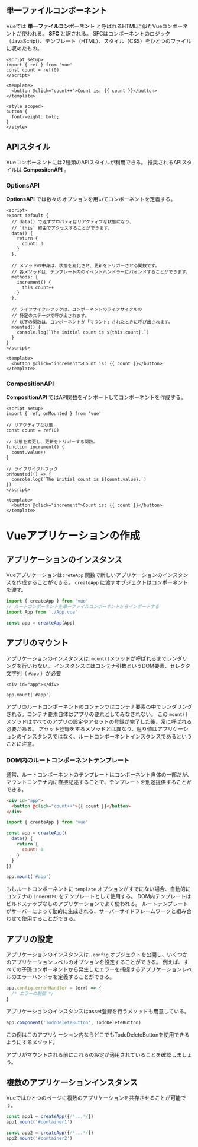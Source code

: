 ## 単一ファイルコンポーネント
Vueでは __単一ファイルコンポーネント__ と呼ばれるHTMLに似たVueコンポーネントが使われる。
__SFC__ と訳される。
SFCはコンポーネントのロジック（JavaScript）、テンプレート（HTML）、スタイル（CSS）をひとつのファイルに収めたもの。

```vue
<script setup>
import { ref } from 'vue'
const count = ref(0)
</script>

<template>
  <button @click="count++">Count is: {{ count }}</button>
</template>

<style scoped>
button {
  font-weight: bold;
}
</style>
```

## APIスタイル
Vueコンポーネントには2種類のAPIスタイルが利用できる。
推奨されるAPIスタイルは __CompositonAPI__ 。
### OptionsAPI
__OptionsAPI__ では数々のオプションを用いてコンポーネントを定義する。

```vue
<script>
export default {
  // data() で返すプロパティはリアクティブな状態になり、
  // `this` 経由でアクセスすることができます。
  data() {
    return {
      count: 0
    }
  },

  // メソッドの中身は、状態を変化させ、更新をトリガーさせる関数です。
  // 各メソッドは、テンプレート内のイベントハンドラーにバインドすることができます。
  methods: {
    increment() {
      this.count++
    }
  },

  // ライフサイクルフックは、コンポーネントのライフサイクルの
  // 特定のステージで呼び出されます。
  // 以下の関数は、コンポーネントが「マウント」されたときに呼び出されます。
  mounted() {
    console.log(`The initial count is ${this.count}.`)
  }
}
</script>

<template>
  <button @click="increment">Count is: {{ count }}</button>
</template>
```

### CompositionAPI
__CompositionAPI__ ではAPI関数をインポートしてコンポーネントを作成する。

```vue
<script setup>
import { ref, onMounted } from 'vue'

// リアクティブな状態
const count = ref(0)

// 状態を変更し、更新をトリガーする関数。
function increment() {
  count.value++
}

// ライフサイクルフック
onMounted(() => {
  console.log(`The initial count is ${count.value}.`)
})
</script>

<template>
  <button @click="increment">Count is: {{ count }}</button>
</template>
```

# Vueアプリケーションの作成
## アプリケーションのインスタンス
Vueアプリケーションは`creteApp` 関数で新しいアプリケーションのインスタンスを作成することができる。
`createApp` に渡すオブジェクトはコンポーネントを渡す。

```js
import { createApp } from 'vue'
// ルートコンポーネントを単一ファイルコンポーネントからインポートする
import App from './App.vue'

const app = createApp(App)
```

## アプリのマウント
アプリケーションのインスタンスは`.mount()`メソッドが呼ばれるまでレンダリングを行いわない。
インスタンスにはコンテナ引数というDOM要素、セレクタ文字列（ `#app` ）が必要

```HTML:DOM
<div id="app"></div>
```

```js:
app.mount('#app')
```

アプリのルートコンポーネントのコンテンツはコンテナ要素の中でレンダリングされる。コンテナ要素自体はアプリの要素としてみなされない。
この `mount()` メソッドはすべてのアプリの設定やアセットの登録が完了した後、常に呼ばれる必要がある。
アセット登録をするメソッドとは異なり、返り値はアプリケーションのインスタンスではなく、ルートコンポーネントインスタンスであるということに注意。

### DOM内のルートコンポーネントテンプレート
通常、ルートコンポーネントのテンプレートはコンポーネント自体の一部だが、マウントコンテナ内に直接記述することで、テンプレートを別途提供することができる。

```html
<div id="app">
  <button @click="count++">{{ count }}</button>
</div>
```

```js
import { createApp } from 'vue'

const app = createApp({
  data() {
    return {
      count: 0
    }
  }
})

app.mount('#app')
```

もしルートコンポーネントに `template` オプションがすでにない場合、自動的にコンテナの `innerHTML` をテンプレートとして使用する。
DOM内テンプレートはビルドステップなしのアプリケーションでよく使われる。
ルートテンプレートがサーバーによって動的に生成される、サーバーサイドフレームワークと組み合わせて使用することができる。

## アプリの設定
アプリケーションのインスタンスは `.config` オブジェクトを公開し、いくつかのアプリケーションレベルのオプションを設定することができる。
例えば、すべての子孫コンポーネントから発生したエラーを捕捉するアプリケーションレベルのエラーハンドラを定義することができる。

```js
app.config.errorHandler = (err) => {
  /* エラーの制御 */
}
```

アプリケーションのインスタンスはasset登録を行うメソッドも用意している。

```js
app.component('TodoDeleteButton', TodoDeleteButton)
```

この例はこのアプリケーション内ならどこでもTodoDeleteButtonを使用できるようにするメソッド。

アプリがマウントされる前にこれらの設定が適用されていることを確認しましょう。

## 複数のアプリケーションインスタンス
Vueではひとつのページに複数のアプリケーションを共存させることが可能です。

```js
const app1 = createApp({/*...*/})
app1.mount('#container1')

const app2 = createApp({/*...*/})
app2.mount('#container2')
```

